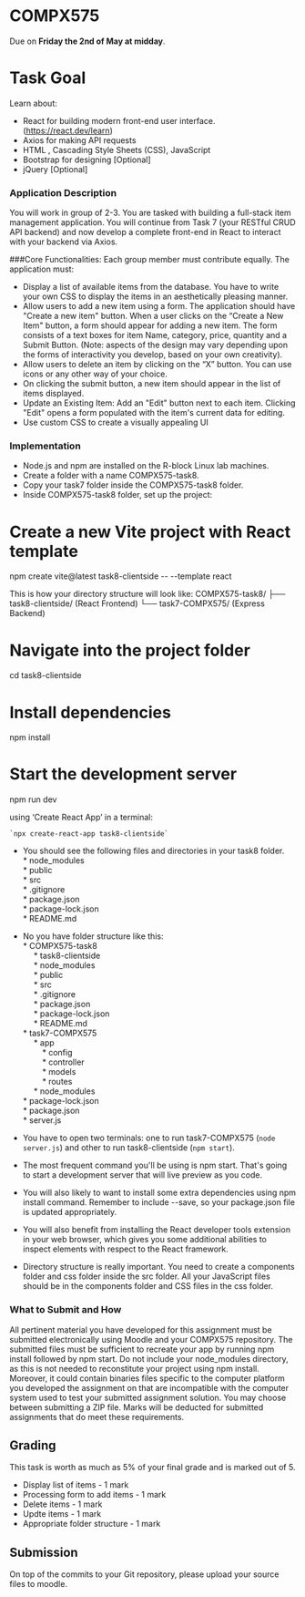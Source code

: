 # COMPX575 
Due on **Friday the 2nd of May at midday**.

# Task Goal
Learn about:
 *  React for building modern front-end user interface. (https://react.dev/learn)
 *  Axios for making API requests
 *  HTML , Cascading Style Sheets (CSS), JavaScript
 *	Bootstrap for designing [Optional]
 *	jQuery [Optional]

### Application Description
You will work in group of 2-3. You are tasked with building a full-stack item management application. You will continue from Task 7 (your RESTful CRUD API backend) and now develop a complete front-end in React to interact with your backend via Axios.

###Core Functionalities:
Each group member must contribute equally. The application must:
* Display a list of available items from the database. You have to write your own CSS to display the items in an aesthetically pleasing manner.
* Allow users to add a new item using a form. The application should have "Create a new item" button. When a user clicks on the “Create a New Item" button, a form should appear for adding a new item. The form consists of a text boxes for item Name, category, price, quantity and a Submit Button. (Note: aspects of the design may vary depending upon the forms of interactivity you develop, based on your own creativity).
* Allow users to delete an item by clicking on the “X” button. You can use icons or any other way of your choice. 
* On clicking the submit button, a new item should appear in the list of items displayed.
* Update an Existing Item: Add an "Edit" button next to each item. Clicking "Edit" opens a form populated with the item's current data for editing.
* Use custom CSS to create a visually appealing UI


### Implementation
* Node.js and npm are installed on the R-block Linux lab machines.
* Create a folder with a name COMPX575-task8.
* Copy your task7 folder inside the COMPX575-task8 folder.
* Inside COMPX575-task8 folder, set up the project:
# Create a new Vite project with React template

npm create vite@latest task8-clientside -- --template react

This is how your directory structure will look like:
COMPX575-task8/
  ├── task8-clientside/   (React Frontend)
  └── task7-COMPX575/     (Express Backend)



# Navigate into the project folder
cd task8-clientside

# Install dependencies
npm install

# Start the development server
npm run dev



 using ‘Create React App’ in a terminal: 

	`npx create-react-app task8-clientside`

* You should see the following files and directories in your task8 folder.<br />
        * node_modules<br />
        * public<br />
        * src <br />
        * .gitignore<br />
        * package.json<br />
        * package-lock.json<br />
        * README.md <br />
* No you have folder structure like this:<br />
        * COMPX575-task8<br />
            &nbsp;  &ensp;     * task8-clientside<br />
              &nbsp;  &ensp;           * node_modules<br />
              &nbsp;  &ensp;           * public<br />
              &nbsp;  &ensp;           * src <br />
              &nbsp;  &ensp;           * .gitignore<br />
                &nbsp;  &ensp;         * package.json<br />
               &nbsp;  &ensp;          * package-lock.json<br />
                &nbsp;  &ensp;         * README.md <br />
                * task7-COMPX575<br />
                &nbsp;  &ensp;        * app<br />
                &nbsp;  &ensp;&nbsp;  &ensp;           * config<br />
                &nbsp;  &ensp;&nbsp;  &ensp;           * controller<br />
                &nbsp;  &ensp;&nbsp;  &ensp;           * models <br />
                &nbsp;  &ensp;&nbsp;  &ensp;           * routes<br />
                &nbsp;  &ensp;       * node_modules<br />
                        * package-lock.json<br />
                        * package.json<br />
                        * server.js
                
* You have to open two terminals: one to run task7-COMPX575 (`node server.js`) and other to run task8-clientside (`npm start`).

* The most frequent command you'll be using is npm start. That's going to start a development server that will live preview as you code. 
* You will also likely to want to install some extra dependencies using npm install command. Remember to include --save, so your package.json file is updated appropriately. 
* You will also benefit from installing the React developer tools extension in your web browser, which gives you some additional abilities to inspect elements with respect to the React framework.  
* Directory structure is really important. You need to create a components folder and css folder inside the src folder.  All your JavaScript files should be in the components folder and CSS files in the css folder.


### What to Submit and How
All pertinent material you have developed for this assignment must be submitted electronically using Moodle and your COMPX575 repository.  The submitted files must be sufficient to recreate your app by running npm install followed by npm start. Do not include your node_modules directory, as this is not needed to reconstitute your project using npm install. Moreover, it could contain binaries files specific to the computer platform you developed the assignment on that are incompatible with the computer system used to test your submitted assignment solution. 
You may choose between submitting a ZIP file. Marks will be deducted for submitted assignments that do meet these requirements.


## Grading
This task is worth as much as 5% of your final grade and is marked out of 5.
* Display list of items - 1 mark
* Processing form to add items - 1 mark
* Delete items - 1 mark
* Updte items - 1 mark
* Appropriate folder structure - 1 mark

## Submission
On top of the commits to your Git repository, please upload your source files to moodle.
